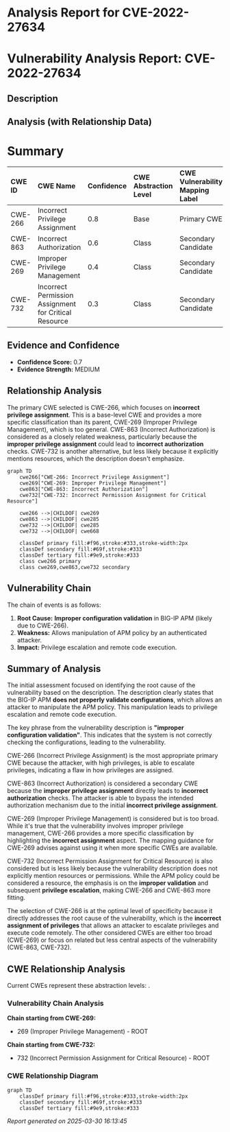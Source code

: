 # Analysis Report for CVE-2022-27634

# Vulnerability Analysis Report: CVE-2022-27634

## Description



## Analysis (with Relationship Data)

# Summary
| CWE ID  | CWE Name                                                                      | Confidence | CWE Abstraction Level | CWE Vulnerability Mapping Label | CWE-Vulnerability Mapping Notes |
| :-------- | :---------------------------------------------------------------------------- | :--------- | :---------------------- | :------------------------------ | :----------------------------- |
| CWE-266   | Incorrect Privilege Assignment                                                | 0.8        | Base                    | Primary CWE                     | Allowed                         |
| CWE-863   | Incorrect Authorization                                                       | 0.6        | Class                    | Secondary Candidate             | Allowed-with-Review           |
| CWE-269   | Improper Privilege Management                                                 | 0.4        | Class                    | Secondary Candidate             | Discouraged                     |
| CWE-732   | Incorrect Permission Assignment for Critical Resource                         | 0.3        | Class                    | Secondary Candidate             | Allowed-with-Review           |

## Evidence and Confidence

*   **Confidence Score:** 0.7
*   **Evidence Strength:** MEDIUM

## Relationship Analysis
The primary CWE selected is CWE-266, which focuses on **incorrect privilege assignment**. This is a base-level CWE and provides a more specific classification than its parent, CWE-269 (Improper Privilege Management), which is too general. CWE-863 (Incorrect Authorization) is considered as a closely related weakness, particularly because the **improper privilege assignment** could lead to **incorrect authorization** checks. CWE-732 is another alternative, but less likely because it explicitly mentions resources, which the description doesn't emphasize.

```mermaid
graph TD
    cwe266["CWE-266: Incorrect Privilege Assignment"]
    cwe269["CWE-269: Improper Privilege Management"]
    cwe863["CWE-863: Incorrect Authorization"]
    cwe732["CWE-732: Incorrect Permission Assignment for Critical Resource"]
    
    cwe266 -->|CHILDOF| cwe269
    cwe863 -->|CHILDOF| cwe285
    cwe732 -->|CHILDOF| cwe285
    cwe732 -->|CHILDOF| cwe668
    
    classDef primary fill:#f96,stroke:#333,stroke-width:2px
    classDef secondary fill:#69f,stroke:#333
    classDef tertiary fill:#9e9,stroke:#333
    class cwe266 primary
    class cwe269,cwe863,cwe732 secondary
```

## Vulnerability Chain
The chain of events is as follows:
1.  **Root Cause:** **Improper configuration validation** in BIG-IP APM (likely due to CWE-266).
2.  **Weakness:** Allows manipulation of APM policy by an authenticated attacker.
3.  **Impact:** Privilege escalation and remote code execution.

## Summary of Analysis
The initial assessment focused on identifying the root cause of the vulnerability based on the description. The description clearly states that the BIG-IP APM **does not properly validate configurations**, which allows an attacker to manipulate the APM policy. This manipulation leads to privilege escalation and remote code execution.

The key phrase from the vulnerability description is **"improper configuration validation"**. This indicates that the system is not correctly checking the configurations, leading to the vulnerability.

CWE-266 (Incorrect Privilege Assignment) is the most appropriate primary CWE because the attacker, with high privileges, is able to escalate privileges, indicating a flaw in how privileges are assigned.

CWE-863 (Incorrect Authorization) is considered a secondary CWE because the **improper privilege assignment** directly leads to **incorrect authorization** checks. The attacker is able to bypass the intended authorization mechanism due to the initial **incorrect privilege assignment**.

CWE-269 (Improper Privilege Management) is considered but is too broad. While it's true that the vulnerability involves improper privilege management, CWE-266 provides a more specific classification by highlighting the **incorrect assignment** aspect. The mapping guidance for CWE-269 advises against using it when more specific CWEs are available.

CWE-732 (Incorrect Permission Assignment for Critical Resource) is also considered but is less likely because the vulnerability description does not explicitly mention resources or permissions. While the APM policy could be considered a resource, the emphasis is on the **improper validation** and subsequent **privilege escalation**, making CWE-266 and CWE-863 more fitting.

The selection of CWE-266 is at the optimal level of specificity because it directly addresses the root cause of the vulnerability, which is the **incorrect assignment of privileges** that allows an attacker to escalate privileges and execute code remotely. The other considered CWEs are either too broad (CWE-269) or focus on related but less central aspects of the vulnerability (CWE-863, CWE-732).


## CWE Relationship Analysis

Current CWEs represent these abstraction levels: .


### Vulnerability Chain Analysis

**Chain starting from CWE-269:**
- 269 (Improper Privilege Management) - ROOT


**Chain starting from CWE-732:**
- 732 (Incorrect Permission Assignment for Critical Resource) - ROOT



### CWE Relationship Diagram

```mermaid
graph TD
    classDef primary fill:#f96,stroke:#333,stroke-width:2px
    classDef secondary fill:#69f,stroke:#333
    classDef tertiary fill:#9e9,stroke:#333
```



*Report generated on 2025-03-30 16:13:45*
